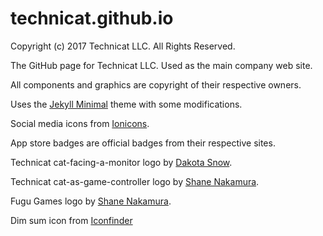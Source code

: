 # technicat.github.io

Copyright (c) 2017 Technicat LLC. All Rights Reserved.

The GitHub page for Technicat LLC. Used as the main company web site.

All components and graphics are copyright of their respective owners.

Uses the [Jekyll Minimal](https://github.com/orderedlist) theme with some modifications.

Social media icons from [Ionicons](http://ionicons.com).

App store badges are official badges from their respective sites.

Technicat cat-facing-a-monitor logo by [Dakota Snow](http://espressyourself.coffee/).

Technicat cat-as-game-controller logo by [Shane Nakamura](http://shanenakamuradesigns.com).

Fugu Games logo by [Shane Nakamura](http://shanenakamuradesigns.com).

Dim sum icon from [Iconfinder](https://www.iconfinder.com/icons/353267/dim_sum_icon#size=512)






